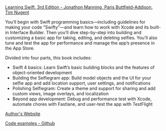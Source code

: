 [Learning Swift, 3rd Edition - Jonathon Manning, Paris Buttfield-Addison, Tim Nugent](https://www.oreilly.com/library/view/learning-swift-3rd/9781491987568/)

You’ll begin with Swift programming basics—including guidelines for making your code "Swifty"—and learn how to work with Xcode and its built-in Interface Builder. Then you’ll dive step-by-step into building and customizing a basic app for taking, editing, and deleting selfies. You’ll also tune and test the app for performance and manage the app’s presence in the App Store.

Divided into four parts, this book includes:

* Swift 4 basics: Learn Swift’s basic building blocks and the features of object-oriented development
* Building the Selfiegram app: Build model objects and the UI for your selfie app and add location support, user settings, and notifications
* Polishing Selfiegram: Create a theme and support for sharing and add custom views, image overlays, and localization
* Beyond app development: Debug and performance test with Xcode, automate chores with Fastlane, and user-test the app with TestFlight

[Author's Website](https://secretlab.games/books/learning-swift-3e)

[Code examples - Github](https://github.com/thesecretlab/learning-swift-3rd-ed)
